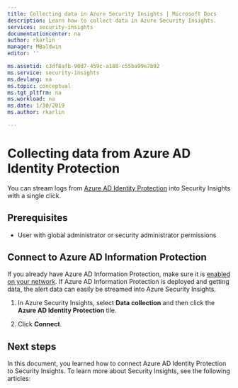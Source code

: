 ```yaml
---
title: Collecting data in Azure Security Insights | Microsoft Docs
description: Learn how to collect data in Azure Security Insights.
services: security-insights
documentationcenter: na
author: rkarlin
manager: MBaldwin
editor: ''

ms.assetid: c3df8afb-90d7-459c-a188-c55ba99e7b92
ms.service: security-insights
ms.devlang: na
ms.topic: conceptual
ms.tgt_pltfrm: na
ms.workload: na
ms.date: 1/30/2019
ms.author: rkarlin

---
```

# Collecting data from Azure AD Identity Protection

You can stream logs from [Azure AD Identity Protection](/information-protection/what-is-information-protection.md) into Security Insights with a single click.


## Prerequisites

- User with global administrator or security administrator permissions


## Connect to Azure AD Information Protection

If you already have Azure AD Information Protection, make sure it is [enabled on your network](../information-protection/activate-service.md).
If Azure AD Information Protection is deployed and getting data, the alert data can easily be streamed into Azure Security Insights.


1. In Azure Security Insights, select **Data collection** and then click the **Azure AD Identity Protection** tile.

2. Click **Connect**.




## Next steps
In this document, you learned how to connect Azure AD Identity Protection to Security Insights. To learn more about Security Insights, see the following articles:
